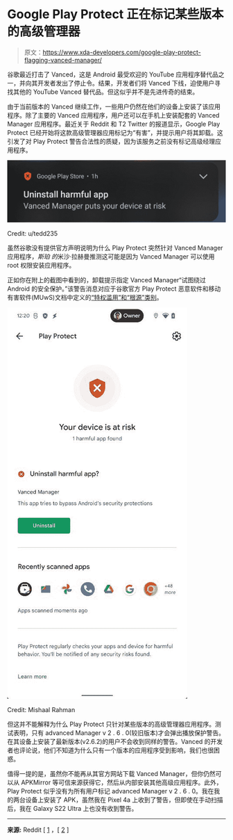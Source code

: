 # Google Play Protect 正在标记某些版本的高级管理器

> 原文：<https://www.xda-developers.com/google-play-protect-flagging-vanced-manager/>

谷歌最近打击了 Vanced，这是 Android 最受欢迎的 YouTube 应用程序替代品之一，并向其开发者发出了停止令。结果，开发者们将 Vanced 下线，迫使用户寻找其他的 YouTube Vanced 替代品。但这似乎并不是先进传奇的结束。

由于当前版本的 Vanced 继续工作，一些用户仍然在他们的设备上安装了该应用程序。除了主要的 Vanced 应用程序，用户还可以在手机上安装配套的 Vanced Manager 应用程序。最近关于 Reddit 和 T2 Twitter 的报道显示，Google Play Protect 已经开始将这款高级管理器应用标记为“有害”，并提示用户将其卸载。这引发了对 Play Protect 警告合法性的质疑，因为该服务之前没有标记高级经理应用程序。

 <picture>![Vanced Manager Play Protect warning notification](img/9e45547f6d8d952ec2862a611e7e4160.png)</picture> 

Credit: u/tedd235

虽然谷歌没有提供官方声明说明为什么 Play Protect 突然针对 Vanced Manager 应用程序，*斯珀* *的*米沙·拉赫曼推测这可能是因为 Vanced Manager 可以使用 root 权限安装应用程序。

正如你在附上的截图中看到的，卸载提示指定 Vanced Manager“试图绕过 Android 的安全保护。”该警告消息对应于谷歌官方 Play Protect 恶意软件和移动有害软件(MUwS)文档中定义的[“特权滥用”和“根源”类别](https://developers.google.com/android/play-protect/warning-strings)。

 <picture>![Vanced Manager Play Protect warning screenshot](img/1e7d01395b1dd551b80cd995b205ad52.png)</picture> 

Credit: Mishaal Rahman

但这并不能解释为什么 Play Protect 只针对某些版本的高级管理器应用程序。测试表明，只有 advanced Manager v 2 . 6 . 0(较旧版本)才会弹出播放保护警告。在其设备上安装了最新版本(v2.6.2)的用户不会收到同样的警告。Vanced 的开发者也评论说，他们不知道为什么只有一个版本的应用程序受到影响，我们也很困惑。

值得一提的是，虽然你不能再从其官方网站下载 Vanced Manager，但你仍然可以从 APKMirror 等可信来源获得它，然后从内部安装其他高级应用程序。此外，Play Protect 似乎没有为所有用户标记 advanced Manager v 2 . 6 . 0。我在我的两台设备上安装了 APK，虽然我在 Pixel 4a 上收到了警告，但即使在手动扫描后，我在 Galaxy S22 Ultra 上也没有收到警告。

* * *

**来源:** Reddit [ [1](https://www.reddit.com/r/Android/comments/tqyrqb/phone_says_vanced_manager_puts_my_device_at_risk/) ，[ [2](https://www.reddit.com/r/assholedesign/comments/tqx6de/getting_a_notification_from_play_store_every_30/) ]